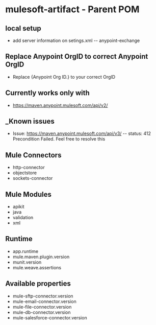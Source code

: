 # mulesoft-artifact - Parent POM

## local setup
- add server information on setings.xml
-- <id>anypoint-exchange</id> 

## Replace Anypoint OrgID to correct Anypoint OrgID
- Replace {Anypoint Org ID.} to your correct OrgID
## Currently works only with 
- https://maven.anypoint.mulesoft.com/api/v2/

## _Known issues
- Issue: https://maven.anypoint.mulesoft.com/api/v3/
-- status: 412 Precondition Failed. Feel free to resolve this

## Mule Connectors
- http-connector
- objectstore
- sockets-connector

## Mule Modules
- apikit
- java
- validation
- xml
 
 ## Runtime
- app.runtime
- mule.maven.plugin.version
- munit.version
- mule.weave.assertions

## Available properties
- mule-sftp-connector.version
- mule-email-connector.version
- mule-file-connector.version
- mule-db-connector.version
- mule-salesforce-connector.version